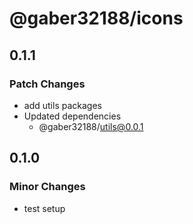 # @gaber32188/icons

## 0.1.1

### Patch Changes

- add utils packages
- Updated dependencies
  - @gaber32188/utils@0.0.1

## 0.1.0

### Minor Changes

- test setup
